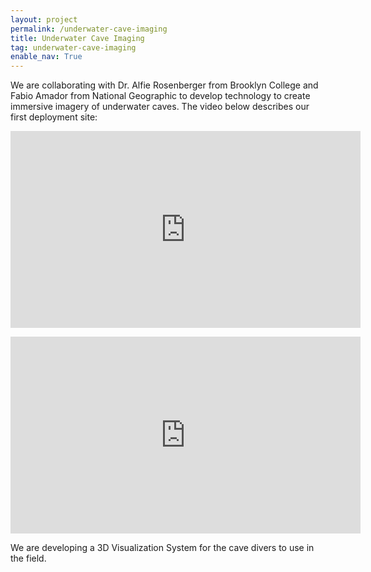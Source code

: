 ```yaml
---
layout: project
permalink: /underwater-cave-imaging
title: Underwater Cave Imaging
tag: underwater-cave-imaging
enable_nav: True
---
```

We are collaborating with Dr. Alfie Rosenberger from Brooklyn College and Fabio Amador from National Geographic to develop technology to create immersive imagery of underwater caves. The video below describes our first deployment site:

<iframe allowfullscreen="" class="youtube-center" frameborder="0" height="315" src="https://www.youtube.com/embed/QX46qzzHGNI" width="560"></iframe><p><iframe allowfullscreen="" class="youtube-center" frameborder="0" height="315" src="https://www.youtube.com/embed/QX46qzzHGNI" width="560"></iframe></p>

We are developing a 3D Visualization System for the cave divers to use in the field. 